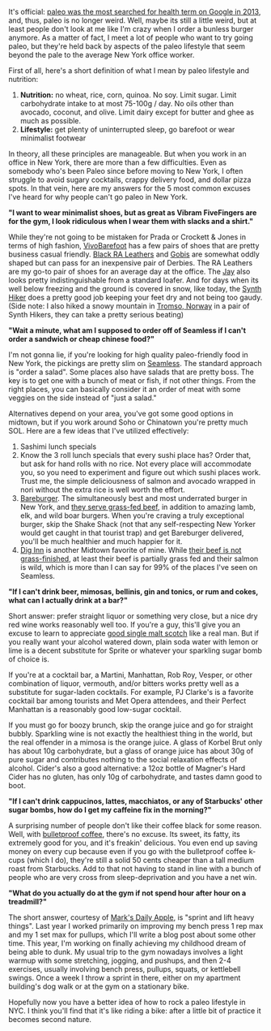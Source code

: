 It's official: [paleo was the most searched for health term on Google in 2013](http://www.refinery29.com/2013/12/59825/paleo-diet-google-search-2013), and, thus, paleo is no longer weird. Well, maybe its still a little weird, but at least people don't look at me like I'm crazy when I order a bunless burger anymore. As a matter of fact, I meet a lot of people who want to try going paleo, but they're held back by aspects of the paleo lifestyle that seem beyond the pale to the average New York office worker.

First of all, here's a short definition of what I mean by paleo lifestyle and nutrition:

1. **Nutrition:** no wheat, rice, corn, quinoa. No soy. Limit sugar. Limit carbohydrate intake to at most 75-100g / day. No oils other than avocado, coconut, and olive. Limit dairy except for butter and ghee as much as possible.
1. **Lifestyle:** get plenty of uninterrupted sleep, go barefoot or wear minimalist footwear

In theory, all these principles are manageable. But when you work in an office in New York, there are more than a few difficulties. Even as somebody who's been Paleo since before moving to New York, I often struggle to avoid sugary cocktails, crappy delivery food, and dollar pizza spots. In that vein, here are my answers for the 5 most common excuses I've heard for why people can't go paleo in New York.

**"I want to wear minimalist shoes, but as great as Vibram FiveFingers are for the gym, I look ridiculous when I wear them with slacks and a shirt."**

While they're not going to be mistaken for Prada or Crockett & Jones in terms of high fashion, [VivoBarefoot](http://www.vivobarefoot.com/) has a few pairs of shoes that are pretty business casual friendly. [Black RA Leathers](http://www.vivobarefoot.com/us/mens/ra-leather-mens) and [Gobis](http://www.vivobarefoot.com/us/mens/gobi-leather-mens) are somewhat oddly shaped but can pass for an inexpensive pair of Derbies. The RA Leathers are my go-to pair of shoes for an average day at the office. The [Jay](http://www.amazon.com/Vivobarefoot-Mens-Shoe-Dark-Brown/dp/B008K9XFY6) also looks pretty indistinguishable from a standard loafer. And for days when its well below freezing and the ground is covered in snow, like today, the [Synth Hiker](http://www.vivobarefoot.com/us/mens/synth-hiker-mens) does a pretty good job keeping your feet dry and not being too gaudy. (Side note: I also hiked a snowy mountain in [Tromso, Norway](https://www.google.com/maps/place/Troms%C3%B8,+Norway/@64.6433253,19.3201327,5z/data=!4m2!3m1!1s0x45c4c4526c3b71fd:0x23dca858e6ebed3) in a pair of Synth Hikers, they can take a pretty serious beating)

**"Wait a minute, what am I supposed to order off of Seamless if I can't order a sandwich or cheap chinese food?"**

I'm not gonna lie, if you're looking for high quality paleo-friendly food in New York, the pickings are pretty slim on [Seamless](http://www.seamless.com/corporate/login/). The standard approach is "order a salad". Some places also have salads that are pretty boss. The key is to get one with a bunch of meat or fish, if not other things. From the right places, you can basically consider it an order of meat with some veggies on the side instead of "just a salad."

Alternatives depend on your area, you've got some good options in midtown, but if you work around Soho or Chinatown you're pretty much SOL. Here are a few ideas that I've utilized effectively:

1. Sashimi lunch specials
1. Know the 3 roll lunch specials that every sushi place has? Order that, but ask for hand rolls with no rice. Not every place will accommodate you, so you need to experiment and figure out which sushi places work. Trust me, the simple deliciousness of salmon and avocado wrapped in nori without the extra rice is well worth the effort.
1. [Bareburger](http://www.bareburger.com/). The simultaneously best and most underrated burger in New York, and [they serve grass-fed beef](http://www.bareburger.com/faqs/), in addition to amazing lamb, elk, and wild boar burgers. When you're craving a truly exceptional burger, skip the Shake Shack (not that any self-respecting New Yorker would get caught in that tourist trap) and get Bareburger delivered, you'll be much healthier and much happier for it.
1. [Dig Inn](http://www.diginn.com/home/) is another Midtown favorite of mine. While [their beef is not grass-finished](http://blog.diginn.com/2012/04/09/is-the-meat-at-dig-inn-really-different/), at least their beef is partially grass fed and their salmon is wild, which is more than I can say for 99% of the places I've seen on Seamless.

**"If I can't drink beer, mimosas, bellinis, gin and tonics, or rum and cokes, what can I actually drink at a bar?"**

Short answer: prefer straight liquor or something very close, but a nice dry red wine works reasonably well too. If you're a guy, this'll give you an excuse to learn to appreciate [good single malt scotch](http://www.brandylibrary.com/sections2007/home.htm) like a real man. But if you really want your alcohol watered down, plain soda water with lemon or lime is a decent substitute for Sprite or whatever your sparkling sugar bomb of choice is.

If you're at a cocktail bar, a Martini, Manhattan, Rob Roy, Vesper, or other combination of liquor, vermouth, and/or bitters works pretty well as a substitute for sugar-laden cocktails. For example, PJ Clarke's is a favorite cocktail bar among tourists and Met Opera attendees, and their Perfect Manhattan is a reasonably good low-sugar cocktail.

If you must go for boozy brunch, skip the orange juice and go for straight bubbly. Sparkling wine is not exactly the healthiest thing in the world, but the real offender in a mimosa is the orange juice. A glass of Korbel Brut only has about 10g carbohydrate, but a glass of orange juice has about 30g of pure sugar and contributes nothing to the social relaxation effects of alcohol. Cider's also a good alternative: a 12oz bottle of Magner's Hard Cider has no gluten, has only 10g of carbohydrate, and tastes damn good to boot.

**"If I can't drink cappucinos, lattes, macchiatos, or any of Starbucks' other sugar bombs, how do I get my caffeine fix in the morning?"**

A surprising number of people don't like their coffee black for some reason. Well, with [bulletproof coffee](http://www.bulletproofexec.com/coffee/), there's no excuse. Its sweet, its fatty, its extremely good for you, and it's freakin' delicious. You even end up saving money on every cup because even if you go with the bulletproof coffee k-cups (which I do), they're still a solid 50 cents cheaper than a tall medium roast from Starbucks. Add to that not having to stand in line with a bunch of people who are very cross from sleep-deprivation and you have a net win.

**"What do you actually do at the gym if not spend hour after hour on a treadmill?"**

The short answer, courtesy of [Mark's Daily Apple](http://www.marksdailyapple.com/), is "sprint and lift heavy things". Last year I worked primarily on improving my bench press 1 rep max and my 1 set max for pullups, which I'll write a blog post about some other time. This year, I'm working on finally achieving my childhood dream of being able to dunk. My usual trip to the gym nowadays involves a light warmup with some stretching, jogging, and pushups, and then 2-4 exercises, usually involving bench press, pullups, squats, or kettlebell swings. Once a week I throw a sprint in there, either on my apartment building's dog walk or at the gym on a stationary bike.

Hopefully now you have a better idea of how to rock a paleo lifestyle in NYC. I think you'll find that it's like riding a bike: after a little bit of practice it becomes second nature.
